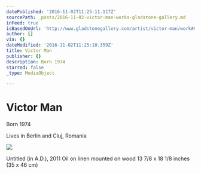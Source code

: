 ```yaml
---
datePublished: '2016-11-02T11:25:11.117Z'
sourcePath: _posts/2016-11-02-victor-man-works-gladstone-gallery.md
inFeed: true
isBasedOnUrl: 'http://www.gladstonegallery.com/artist/victor-man/work#&panel1-8'
author: []
via: {}
dateModified: '2016-11-02T11:25:10.359Z'
title: Victor Man
publisher: {}
description: Born 1974
starred: false
_type: MediaObject

---
```

# Victor Man

Born 1974

Lives in Berlin and Cluj, Romania

<article style=""><img src="https://imgflo.herokuapp.com/graph/2b2431f8e7ba7b0/6cd5f27f3070ea882bea73b6010b9069/noop.jpg?input=http%3A%2F%2Fgladstonegallery.com%2Fsites%2Fdefault%2Ffiles%2Fstyles%2Fwork_detail%2Fpublic%2FVM046_e.jpg" /><p>Untitled (in A.D.), 2011
Oil on linen mounted on wood
13 7/8 x 18 1/8 inches (35 x 46 cm)</p></article>